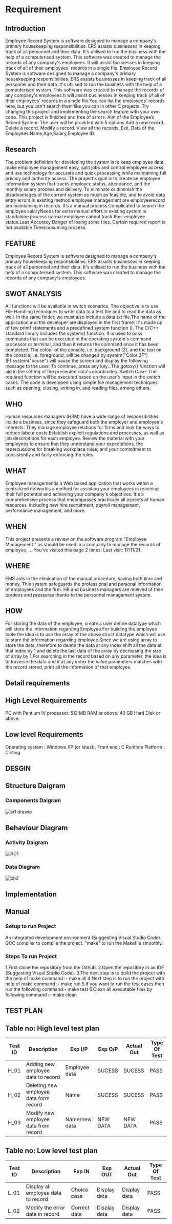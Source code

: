 # Requirement
## Introduction
Employee Record System is software designed to manage a company's primary housekeeping responsibilities. ERS assists businesses in keeping track of all personnel and their data. It's utilised to run the business with the help of a computerised system. This software was created to manage the records of any company's employees. It will assist businesses in keeping track of all of their employees' records in a single file. Employee Record System is software designed to manage a company's primary housekeeping responsibilities. ERS assists businesses in keeping track of all personnel and their data. It's utilised to run the business with the help of a computerised system. This software was created to manage the records of any company's employees.It will assist businesses in keeping track of all of their employees' records in a single file.You can list the employees' records here, but you can't search them like you can in other C projects. Try changing this project and implementing the search feature with your own code. This project is finished and free of errors.                                                                                                                                                                            Aim of the Employee’s Record System: The user will be provided with 5 options Add a
new record.
Delete a record.
Modify a record.
View all the records.
Exit.                                                                                                                                                                            Data of the Employees:Name,Age,Salary,Employee ID.
## Research
The problem definition for developing the system is to keep employee data, make employee management easy, split jobs and control employee access, and use technology for accurate and quick processing while maintaining full privacy and authority access. The project's goal is to create an employee information system that tracks employee status, attendance, and the monthly salary process and delivery. To eliminate or diminish the disadvantages of the current system as much as feasible, and to avoid data entry errors.In existing method employee management are employeerecord are maintaining in records. It’s a manual process.Complicated to search the employee salaryNeeds for extra manual effort.In existing system is standalone process normal employee cannot track their employee status.Less Accuracy Danger of losing some files. Certain required report is not available Timeconsuming process.
## FEATURE
Employee Record System is software designed to manage a company's primary housekeeping responsibilities. ERS assists businesses in keeping track of all personnel and their data. It's utilised to run the business with the help of a computerised system. This software was created to manage the records of any company's employees.
## SWOT ANALYSIS
 All functions will be available in switch scenarios. The objective is to use File Handling techniques to write data to a text file and to read the data as well. In the same folder, we must also include a data.txt file.The name of the application and the developer are displayed in the first frame: It's made up of few printf statements and a predefined system function (). The C/C++ standard library includes the system() function. It is used to pass commands that can be executed in the operating system's command processor or terminal, and then it returns the command once it has been completed. The colour of the console, i.e. background (3), and the text on the console, i.e. foreground, will be changed by system("Color 3F") (F).system("pause") will pause the screen and display the following message to the user: To continue, press any key...The gotoxy() function will aid in the setting of the presented data's coordinates. Switch Case: The required function will be executed based on the user's input in the switch cases. The code is developed using simple file management techniques such as opening, closing, writing in, and reading files, among others.
## WHO
Human resources managers (HRM) have a wide range of responsibilities inside a business, since they safeguard both the employer and employee's interests. They manage employee relations for firms and look for ways to reduce labour costs.Establish explicit regulations and processes, as well as job descriptions for each employee. Review the material with your employees to ensure that they understand your expectations, the repercussions for breaking workplace rules, and your commitment to consistently and fairly enforcing the rules.
## WHAT
 Employee managementis a Web based application that works within a centralized networkis a method for assisting your employees in reaching their full potential and achieving your company's objectives. It's a comprehensive process that encompasses practically all aspects of human resources, including new hire recruitment, payroll management, performance management, and more.
 ## WHEN
 This project presents a review on the software program "Employee Management " as should be used in a company to manage the records of employee, ... You've visited this page 2 times. Last visit: 17/11/21.
 ## WHERE
 EMS aids in the elimination of the manual procedure, saving both time and money. This system safeguards the professional and personal information of employees and the firm. HR and business managers are relieved of their burdens and pressures thanks to the personnel management system.
 ## HOW
 For storing the data of the employee, create a user define datatype which will store the information regarding Employee.For building the employee table the idea is to use the array of the above struct datatype which will use to store the information regarding employee.Since we are using array to store the data, therefore to delete the data at any index shift all the data at that index by 1 and delete the last data of the array by decreasing the size of array by 1.For searching in the record based on any parameter, the idea is to traverse the data and if at any index the value parameters matches with the record stored, print all the information of that employee.
## Detail requirements
## High Level Requirements
PC with Pentium IV processor.
512 MB RAM or above.
40 GB Hard Disk or above.
## Low level Requirements
Operating system : Windows XP (or latest).
Front end : C Runtime
Platform : C sting

## DESGIN
## Structure Daigram
### Components Daigram
![st1 drawio](https://user-images.githubusercontent.com/94293980/143192282-d437be0c-e81b-440e-afe7-49de294f33a3.png)
## Behaviour Diagram
### Activity Daigram
![BD1](https://user-images.githubusercontent.com/94293980/143193848-333e2c6e-95eb-4656-be24-6e4173819708.jpg)
### Data Diagram
![bh2](https://user-images.githubusercontent.com/94293980/143193841-c8a95575-6e09-49fd-9585-96b0292afe93.jpg)

## Implementation
## Manual
### Setup to run Project
An integrated development environment (Suggesting Visual Studio Code). 
GCC compiler to compile the project.
"make" to run the Makefile smoothly.

### Steps To run Project
1.First clone the repository from the Github.
2.Open the repository in an IDE (Suggesting Visual Studio Code).
3.The next step is to build the project with the help of make command :- make all
4.Next step is to run the project with help of make command :- make run
5.If you want to run the test cases then run the following command:- make test
6.Clean all executable files by following command :- make clean

## TEST PLAN
## Table no: High level test plan

| **Test ID** | **Description**                      | **Exp I/P** | **Exp O/P** | **Actual Out** |**Type Of Test**  |    
|-------------|--------------------------------------|------------ |-------------|----------------|------------------|
|  H_01       |Adding new employee data to record    |Employee data|SUCESS       |SUCESS          |PASS              |
|  H_02       |Deleting new employee data form record|Name         |SUCESS       |SUCESS          |PASS              |
|  H_03       |Modify new employee data from record  |Name/new data|NEW DATA     |NEW DATA        |PASS              |

## Table no: Low level test plan

| **Test ID** | **Description**                    | **Exp IN**  | **Exp OUT** | **Actual Out** |**Type Of Test**  |    
|-------------|------------------------------------|-------------|-------------|----------------|------------------|
|  L_01       |Display all employee data to record |Choice case  |Display data |Display data    |PASS              |
|  L_02       |Modify the error data in record     |Correct data |Display data |Display data    |PASS              |
